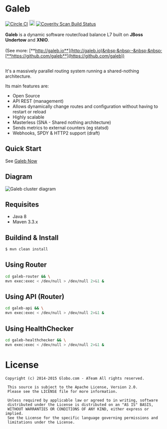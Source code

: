 Galeb
===========================

[![Circle CI](https://circleci.com/gh/galeb/galeb.svg?style=svg)](https://circleci.com/gh/galeb/galeb)
<img src="https://codeship.com/projects/edcc4d90-e9b2-0132-feb9-32dfa18a9fce/status?branch=master" height="18px">
<a href="https://scan.coverity.com/projects/3533"><img alt="Coverity Scan Build Status" src="https://scan.coverity.com/projects/3533/badge.svg"/></a>
<br/><br/>
**Galeb** is a dynamic software router/load balance L7 built on **JBoss Undertow** and **XNIO**.<br/><br/>
(See more: [**http://galeb.io**](http://galeb.io)&nbsp;&nbsp;-&nbsp;&nbsp;[**https://github.com/galeb**](https://github.com/galeb))<br/><br/>

It's a massively parallel routing system running a shared-nothing architecture.

Its main features are:
* Open Source
* API REST (management)
* Allows dynamically change routes and configuration without having to restart or reload
* Highly scalable
* Masterless (SNA - Shared nothing architecture)
* Sends metrics to external counters (eg statsd)
* Webhooks, SPDY & HTTP2 support (draft)

Quick Start
-----
See [Galeb Now](https://github.com/galeb/galeb-now)


Diagram
-----
![Galeb cluster diagram](https://raw.githubusercontent.com/galeb/galeb/master/docs/static/diagram.png)

Requisites
-----
- Java 8
- Maven 3.3.x

Buildind & Install
-----

```bash
$ mvn clean install
```
Using Router
-----
```bash
cd galeb-router && \
mvn exec:exec < /dev/null > /dev/null 2>&1 &
```

Using API (Router)
-----
```bash
cd galeb-api && \
mvn exec:exec < /dev/null > /dev/null 2>&1 &
```

Using HealthChecker
-----
```bash
cd galeb-healthchecker && \
mvn exec:exec < /dev/null > /dev/null 2>&1 &
```

# License

```Copyright
Copyright (c) 2014-2015 Globo.com - ATeam All rights reserved.

 This source is subject to the Apache License, Version 2.0.
 Please see the LICENSE file for more information.

 Unless required by applicable law or agreed to in writing, software
 distributed under the License is distributed on an "AS IS" BASIS,
 WITHOUT WARRANTIES OR CONDITIONS OF ANY KIND, either express or implied.
 See the License for the specific language governing permissions and
 limitations under the License.
 ```
